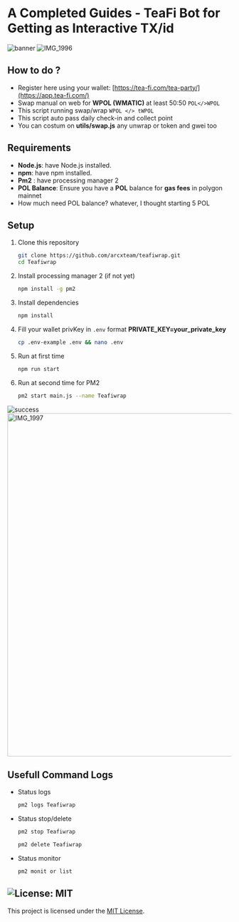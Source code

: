 # A Completed Guides - TeaFi Bot for Getting as Interactive TX/id 

![banner](image.png)
![IMG_1996](https://github.com/user-attachments/assets/9882ccf6-bbcc-4c96-a93e-a89b7c63021f)

## How to do ?

- Register here using your wallet: [https://tea-fi.com/tea-party/](https://app.tea-fi.com/)
- Swap manual on web for **WPOL (WMATIC)** at least 50:50 `POL</>WPOL`
- This script running swap/wrap `WPOL </> tWPOL`
- This script auto pass daily check-in and collect point
- You can costum on **utils/swap.js** any unwrap or token and gwei too

## Requirements

- **Node.js**: have Node.js installed.
- **npm**: have npm installed.
- **Pm2** : have processing manager 2
- **POL Balance**: Ensure you have a **POL** balance for **gas fees** in polygon mainnet
- How much need POL balance? whatever, I thought starting 5 POL

## Setup

1. Clone this repository
   ```bash
   git clone https://github.com/arcxteam/teafiwrap.git
   cd Teafiwrap
   ```
2. Install processing manager 2 (if not yet)
   ```bash
   npm install -g pm2
   ```
3. Install dependencies
   ```bash
   npm install
   ```
4. Fill your wallet privKey in `.env` format **PRIVATE_KEY=your_private_key**
    ```bash
    cp .env-example .env && nano .env
    ```
5. Run at first time
    ```bash
    npm run start
    ```
6.  Run at second time for PM2
    ```bash
    pm2 start main.js --name Teafiwrap
    ```

   ![success](image-1.png)
   <img src="https://github.com/user-attachments/assets/e03148c6-848a-4e83-bd38-941ca923bfc8" alt="IMG_1997" width="770"/>

## Usefull Command Logs

- Status logs
   ```bash
   pm2 logs Teafiwrap
   ```
- Status stop/delete
   ```bash
   pm2 stop Teafiwrap
   ```

   ```bash
   pm2 delete Teafiwrap
   ```
- Status monitor
   ```bash
   pm2 monit or list
   ```

## ![License: MIT](https://img.shields.io/badge/License-MIT-yellow.svg)

This project is licensed under the [MIT License](LICENSE).
